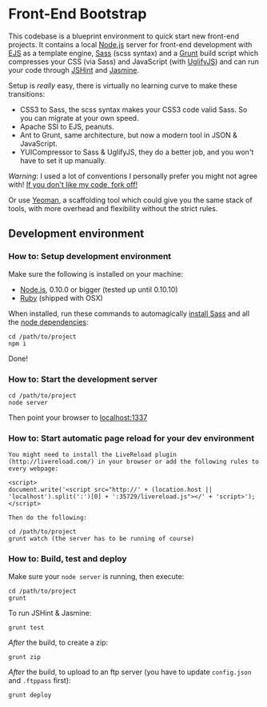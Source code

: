 # Front-End Bootstrap
This codebase is a blueprint environment to quick start new front-end projects. It contains a local [Node.js](http://nodejs.org/) server for front-end development with [EJS](http://embeddedjs.com/) as a template engine, [Sass](http://sass-lang.com/) (scss syntax) and a [Grunt](http://gruntjs.com/) build script which compresses your CSS (via Sass) and JavaScript (with [UglifyJS](http://github.com/mishoo/UglifyJS)) and can run your code through [JSHint](http://www.jshint.com/) and [Jasmine](http://pivotal.github.io/jasmine/).

Setup is *really* easy, there is virtually no learning curve to make these transitions:

- CSS3 to Sass, the scss syntax makes your CSS3 code valid Sass. So you can migrate at your own speed.
- Apache SSI to EJS, peanuts.
- Ant to Grunt, same architecture, but now a modern tool in JSON & JavaScript.
- YUICompressor to Sass & UglifyJS, they do a better job, and you won't have to set it up manually.

*Warning*: I used a lot of conventions I personally prefer you might not agree with! [If you don't like my code, fork off!](http://www.flickr.com/photos/codepo8/5018350616/)

Or use [Yeoman](http://yeoman.io/), a scaffolding tool which could give you the same stack of tools, with more overhead and flexibility without the strict rules.

## Development environment

### How to: Setup development environment
Make sure the following is installed on your machine:

- [Node.js](http://nodejs.org/), 0.10.0 or bigger (tested up until 0.10.10)
- [Ruby](http://www.ruby-lang.org/en/) (shipped with OSX)

When installed, run these commands to automagically [install Sass](http://sass-lang.com/docs/yardoc/file.SASS_REFERENCE.html#using_sass) and all the [node dependencies](https://github.com/branneman/frontend-bootstrap/blob/master/package.json):

    cd /path/to/project
    npm i

Done!

### How to: Start the development server

    cd /path/to/project
    node server

Then point your browser to [localhost:1337](http://localhost:1337/)

### How to: Start automatic page reload for your dev environment

    You might need to install the LiveReload plugin (http://livereload.com/) in your browser or add the following rules to every webpage:

    <script>
    document.write('<script src="http://' + (location.host || 'localhost').split(':')[0] + ':35729/livereload.js"></' + 'script>');
    </script>

    Then do the following:

    cd /path/to/project
    grunt watch (the server has to be running of course)

### How to: Build, test and deploy
Make sure your `node server` is running, then execute:

    cd /path/to/project
    grunt

To run JSHint & Jasmine:

    grunt test

*After* the build, to create a zip:

    grunt zip

*After* the build, to upload to an ftp server (you have to update `config.json` and `.ftppass` first):

    grunt deploy


